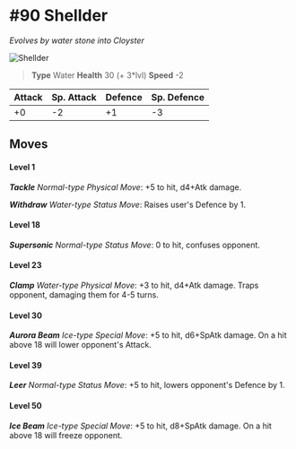 # #90 Shellder
*Evolves by water stone into Cloyster*

![Shellder](https://img.pokemondb.net/sprites/home/normal/1x/shellder.png)

> **Type** Water
> **Health** 30 (+ 3\*lvl)
> **Speed** -2

| Attack | Sp. Attack | Defence | Sp. Defence |
| ------ | ---------- | ------- | ----------- |
| +0 | -2 | +1 | -3 |

## Moves
#### Level 1

***Tackle** Normal-type Physical Move*: +5 to hit, d4+Atk damage. 

***Withdraw** Water-type Status Move*: Raises user's Defence by 1.
#### Level 18

***Supersonic** Normal-type Status Move*: 0 to hit, confuses opponent.
#### Level 23

***Clamp** Water-type Physical Move*: +3 to hit, d4+Atk damage. Traps opponent, damaging them for 4-5 turns.
#### Level 30

***Aurora Beam** Ice-type Special Move*: +5 to hit, d6+SpAtk damage. On a hit above 18 will lower opponent's Attack.
#### Level 39

***Leer** Normal-type Status Move*: +5 to hit, lowers opponent's Defence by 1.
#### Level 50

***Ice Beam** Ice-type Special Move*: +5 to hit, d8+SpAtk damage. On a hit above 18 will freeze opponent.

